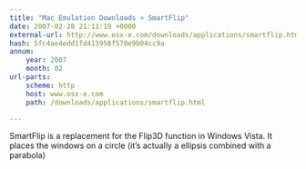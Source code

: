 ```yaml
---
title: "Mac Emulation Downloads » SmartFlip"
date: 2007-02-28 21:11:19 +0000
external-url: http://www.osx-e.com/downloads/applications/smartflip.html
hash: 5fc4ae4edd1fd413958f578e9b04cc9a
annum:
    year: 2007
    month: 02
url-parts:
    scheme: http
    host: www.osx-e.com
    path: /downloads/applications/smartflip.html

---
```


SmartFlip is a replacement for the Flip3D function in Windows Vista. It places the windows on a circle (it’s actually a ellipsis combined with a parabola)
